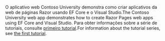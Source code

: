 <span data-ttu-id="3dd57-101">O aplicativo web Contoso University demonstra como criar aplicativos da web de páginas Razor usando EF Core e o Visual Studio.</span><span class="sxs-lookup"><span data-stu-id="3dd57-101">The Contoso University web app demonstrates how to create Razor Pages web apps using EF Core and Visual Studio.</span></span> <span data-ttu-id="3dd57-102">Para obter informações sobre a série de tutoriais, consulte [primeiro tutorial](xref:data/ef-rp/intro).</span><span class="sxs-lookup"><span data-stu-id="3dd57-102">For information about the tutorial series, see [the first tutorial](xref:data/ef-rp/intro).</span></span>